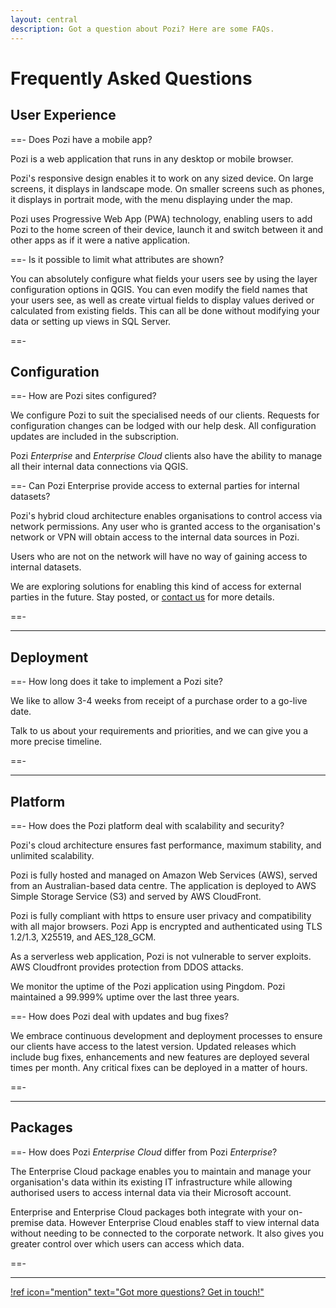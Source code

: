 ```yaml
---
layout: central
description: Got a question about Pozi? Here are some FAQs.
---
```


# Frequently Asked Questions

## User Experience

==- Does Pozi have a mobile app?

Pozi is a web application that runs in any desktop or mobile browser.

Pozi's responsive design enables it to work on any sized device. On large screens, it displays in landscape mode. On smaller screens such as phones, it displays in portrait mode, with the menu displaying under the map.

Pozi uses Progressive Web App (PWA) technology, enabling users to add Pozi to the home screen of their device, launch it and switch between it and other apps as if it were a native application.

==- Is it possible to limit what attributes are shown?

You can absolutely configure what fields your users see by using the layer configuration options in QGIS. You can even modify the field names that your users see, as well as create virtual fields to display values derived or calculated from existing fields. This can all be done without modifying your data or setting up views in SQL Server.

==-

## Configuration

==- How are Pozi sites configured?

We configure Pozi to suit the specialised needs of our clients. Requests for configuration changes can be lodged with our help desk. All configuration updates are included in the subscription.

Pozi *Enterprise* and *Enterprise Cloud* clients also have the ability to manage all their internal data connections via QGIS.

==- Can Pozi Enterprise provide access to external parties for internal datasets?

Pozi's hybrid cloud architecture enables organisations to control access via network permissions. Any user who is granted access to the organisation's network or VPN will obtain access to the internal data sources in Pozi.

Users who are not on the network will have no way of gaining access to internal datasets.

We are exploring solutions for enabling this kind of access for external parties in the future. Stay posted, or [contact us](./contact/) for more details.

==-

---

## Deployment

==- How long does it take to implement a Pozi site?

We like to allow 3-4 weeks from receipt of a purchase order to a go-live date.

Talk to us about your requirements and priorities, and we can give you a more precise timeline.

==-

---

## Platform

==- How does the Pozi platform deal with scalability and security?

Pozi's cloud architecture ensures fast performance, maximum stability, and unlimited scalability.

Pozi is fully hosted and managed on Amazon Web Services (AWS), served from an Australian-based data centre. The application is deployed to AWS Simple Storage Service (S3) and served by AWS CloudFront.

Pozi is fully compliant with https to ensure user privacy and compatibility with all major browsers.
Pozi App is encrypted and authenticated using TLS 1.2/1.3, X25519, and AES_128_GCM.

As a serverless web application, Pozi is not vulnerable to server exploits. AWS Cloudfront provides protection from DDOS attacks.

We monitor the uptime of the Pozi application using Pingdom. Pozi maintained a 99.999% uptime over the last three years.

==- How does Pozi deal with updates and bug fixes?

We embrace continuous development and deployment processes to ensure our clients have access to the latest version. Updated releases which include bug fixes, enhancements and new features are deployed several times per month. Any critical fixes can be deployed in a matter of hours.

==-

---

## Packages

==- How does Pozi *Enterprise Cloud* differ from Pozi *Enterprise*?

The Enterprise Cloud package enables you to maintain and manage your organisation's data within its existing IT infrastructure while allowing authorised users to access internal data via their Microsoft account.

Enterprise and Enterprise Cloud packages both integrate with your on-premise data. However Enterprise Cloud enables staff to view internal data without needing to be connected to the corporate network. It also gives you greater control over which users can access which data.

==-

---

[!ref icon="mention" text="Got more questions? Get in touch!"](/contact/)
